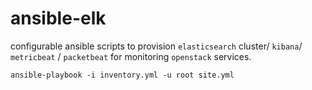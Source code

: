 # ansible-elk
configurable ansible scripts to provision `elasticsearch` cluster/ `kibana`/ `metricbeat` / `packetbeat` for monitoring `openstack` services.

```
ansible-playbook -i inventory.yml -u root site.yml 
```
